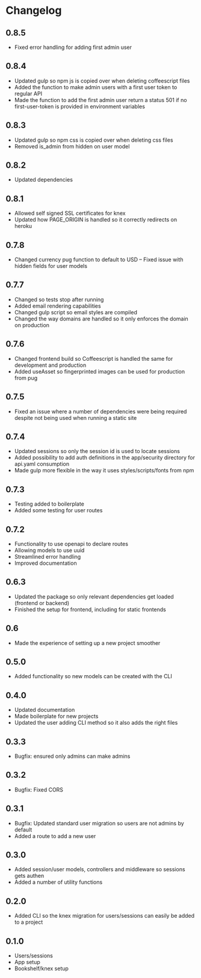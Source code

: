 # Changelog

## 0.8.5
- Fixed error handling for adding first admin user

## 0.8.4
- Updated gulp so npm js is copied over when deleting coffeescript files
- Added the function to make admin users with a first user token to regular API
- Made the function to add the first admin user return a status 501 if no first-user-token is provided in environment variables

## 0.8.3
- Updated gulp so npm css is copied over when deleting css files
- Removed is_admin from hidden on user model

## 0.8.2
- Updated dependencies

## 0.8.1
- Allowed self signed SSL certificates for knex
- Updated how PAGE_ORIGIN is handled so it correctly redirects on heroku

## 0.7.8
- Changed currency pug function to default to USD
– Fixed issue with hidden fields for user models

## 0.7.7
- Changed so tests stop after running
- Added email rendering capabilities
- Changed gulp script so email styles are compiled
- Changed the way domains are handled so it only enforces the domain on production

## 0.7.6
- Changed frontend build so Coffeescript is handled the same for development and production
- Added useAsset so fingerprinted images can be used for production from pug

## 0.7.5
- Fixed an issue where a number of dependencies were being required despite not being used when running a static site

## 0.7.4
- Updated sessions so only the session id is used to locate sessions
- Added possibility to add auth definitions in the app/security directory for api.yaml consumption
- Made gulp more flexible in the way it uses styles/scripts/fonts from npm

## 0.7.3
- Testing added to boilerplate
- Added some testing for user routes

## 0.7.2
- Functionality to use openapi to declare routes
- Allowing models to use uuid
- Streamlined error handling
- Improved documentation

## 0.6.3
- Updated the package so only relevant dependencies get loaded (frontend or backend)
- Finished the setup for frontend, including for static frontends

## 0.6
- Made the experience of setting up a new project smoother

## 0.5.0
- Added functionality so new models can be created with the CLI

## 0.4.0
- Updated documentation
- Made boilerplate for new projects
- Updated the user adding CLI method so it also adds the right files

## 0.3.3
- Bugfix: ensured only admins can make admins

## 0.3.2
- Bugfix: Fixed CORS

## 0.3.1
- Bugfix: Updated standard user migration so users are not admins by default
- Added a route to add a new user

## 0.3.0
- Added session/user models, controllers and middleware so sessions gets authen
- Added a number of utility functions

## 0.2.0
- Added CLI so the knex migration for users/sessions can easily be added to a project

## 0.1.0
- Users/sessions
- App setup
- Bookshelf/knex setup
